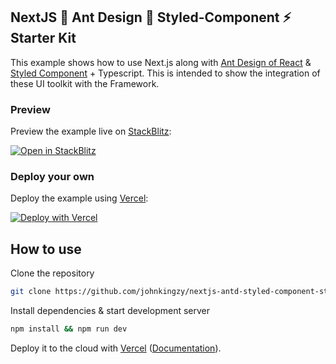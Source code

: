 ## NextJS 🔗 Ant Design 🔗 Styled-Component ⚡️ Starter Kit

This example shows how to use Next.js along with [Ant Design of React](https://ant.design) & [Styled Component](https://styled-components.com/) + Typescript. This is intended to show the integration of these UI toolkit with the Framework.

### Preview
Preview the example live on [StackBlitz](http://stackblitz.com/):

[![Open in StackBlitz](https://developer.stackblitz.com/img/open_in_stackblitz.svg)](TODO)

### Deploy your own

Deploy the example using [Vercel](https://vercel.com?utm_source=github&utm_medium=readme&utm_campaign=next-example):

[![Deploy with Vercel](https://vercel.com/button)](https://vercel.com/new/git/external?repository-url=https://github.com/johnkingzy/nextjs-antd-styled-component-starter-kit&project-name=nextjs-antd-styled-component-starter-kit&repository-name=nextjs-antd-styled-component-starter-kit)

## How to use

Clone the repository
```bash
git clone https://github.com/johnkingzy/nextjs-antd-styled-component-starter-kit.git
```

Install dependencies & start development server
```bash
npm install && npm run dev
```

Deploy it to the cloud with [Vercel](https://vercel.com/new?utm_source=github&utm_medium=readme&utm_campaign=next-example) ([Documentation](https://nextjs.org/docs/deployment)).
